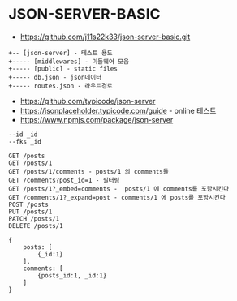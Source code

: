 # JSON-SERVER-BASIC
- https://github.com/j11s22k33/json-server-basic.git

```
+-- [json-server] - 테스트 용도
+----- [middlewares] - 미들웨어 모음
+----- [public] - static files
+----- db.json - json데이터
+----- routes.json - 라우트경로
```

- https://github.com/typicode/json-server
- https://jsonplaceholder.typicode.com/guide - online 테스트
- https://www.npmjs.com/package/json-server
```
--id _id
--fks _id

GET	/posts
GET	/posts/1
GET	/posts/1/comments - posts/1 의 comments들
GET	/comments?post_id=1 - 필터링
GET	/posts/1?_embed=comments -  posts/1 에 comments를 포함시킨다
GET	/comments/1?_expand=post - comments/1 에 posts를 포함시킨다
POST /posts
PUT	/posts/1
PATCH /posts/1
DELETE /posts/1

{
    posts: [
        {_id:1}
    ],
    comments: [
        {posts_id:1, _id:1}
    ]
}
```
